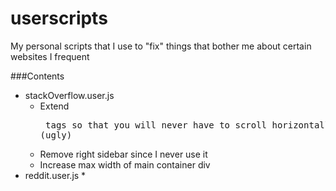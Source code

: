 # userscripts
My personal scripts that I use to "fix" things that bother me about certain websites I frequent

###Contents
* stackOverflow.user.js
  * Extend <pre> tags so that you will never have to scroll horizontally (ugly)
  * Remove right sidebar since I never use it
  * Increase max width of main container div
* reddit.user.js
  * 
